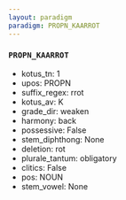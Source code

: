 ```yaml
---
layout: paradigm
paradigm: PROPN_KAARROT
---
```

### ` PROPN_KAARROT `


* kotus_tn: 1
* upos: PROPN
* suffix_regex: rrot
* kotus_av: K
* grade_dir: weaken
* harmony: back
* possessive: False
* stem_diphthong: None
* deletion: rot
* plurale_tantum: obligatory
* clitics: False
* pos: NOUN
* stem_vowel: None

